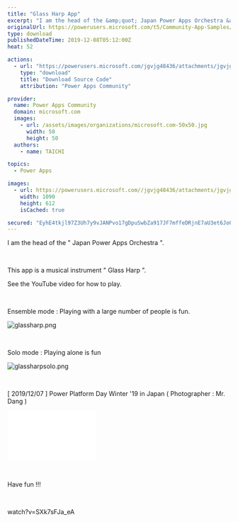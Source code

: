 ```yaml
---
title: "Glass Harp App"
excerpt: "I am the head of the &amp;quot; Japan Power Apps Orchestra &amp;quot;. This app is a musical instrument &amp;quot; Glass Harp &amp;quot;. See the YouTube video for"
originalUrl: https://powerusers.microsoft.com/t5/Community-App-Samples/Glass-Harp-App/td-p/421293
type: download
publishedDateTime: 2019-12-08T05:12:00Z
heat: 52

actions:
  - url: "https://powerusers.microsoft.com/jgvjg48436/attachments/jgvjg48436/AppFeedbackGallery/349/2/GlassHarpLight.msapp"
    type: "download"
    title: "Download Source Code"
    attribution: "Power Apps Community"

provider:
  name: Power Apps Community
  domain: microsoft.com
  images:
    - url: /assets/images/organizations/microsoft.com-50x50.jpg
      width: 50
      height: 50
  authors:
    - name: TAICHI

topics:
  - Power Apps

images:
  - url: https://powerusers.microsoft.com//jgvjg48436/attachments/jgvjg48436/AppFeedbackGallery/349/1/glassharp.png
    width: 1090
    height: 612
    isCached: true

secured: "EyhE4tkjl97Z3Uh7y9vJANPvo17gDpuSwbZa917JF7mffeDRjnE7aU3et6JoQd+ZY8bMMgWMXOi/tKeW0vj+4cQBb/5lPAosq8JcyVxFgYMkIofD5Bv4zLwSJ6Q9cJeujRdHguLTb7n7dXGyBDq5Y1CF3xKdfVUQ4ySovmNka9KBf8fpH8XFdFsLrk7WrrtcD6NtIg8ZIYqyM0iOB0ZEyfA1Lf7b6/B3T50EWeFj5cj64hkV5vlzxZppVQxLfu8oe4Mxt/AaSM/kzwtKtAtWolH7Mhm8vL5h5DJGuXS9CqkBeFVjfoSylKgVw8eyMnm+g6LVmc3GHE9wCo7utzsACHMDrF5NdsBwb2WOu6Opg0HxRwo15FtrnfvQZQwrKtZDEe9qBSyAmAHF3iUo+eRDHKiOOmuyzC5FChys5pFnqY38zxwgo8SGZyeGsjDgFC/I;pizpWAOaf2CO6TReAK8TuA=="
---
```

<p>I am the head of the " Japan Power Apps Orchestra ".</p><p>&nbsp;</p><p>This app is a musical instrument " Glass Harp ".</p><p>See the YouTube video for how to play.</p><p>&nbsp;</p><p>Ensemble mode :&nbsp;Playing with a large number of people is fun.</p><p><span class="lia-inline-image-display-wrapper lia-image-align-inline" image-alt="glassharp.png" style="width: 400px;"><img src="https://powerusers.microsoft.com/t5/image/serverpage/image-id/103410iC5FF754388007052/image-size/medium?v=1.0&amp;px=400" title="glassharp.png" alt="glassharp.png" li-image-url="https://powerusers.microsoft.com/t5/image/serverpage/image-id/103410iC5FF754388007052?v=1.0" li-image-display-id="'103410iC5FF754388007052'" li-message-uid="'421293'" li-messages-message-image="true" li-bindable="" class="lia-media-image" tabindex="0" li-bypass-lightbox-when-linked="true" li-use-hover-links="false"></span></p><p>&nbsp;</p><p>Solo mode :&nbsp;Playing alone is fun</p><p><span class="lia-inline-image-display-wrapper lia-image-align-inline" image-alt="glassharpsolo.png" style="width: 400px;"><img src="https://powerusers.microsoft.com/t5/image/serverpage/image-id/103411iC8F07B14B7C482DE/image-size/medium?v=1.0&amp;px=400" title="glassharpsolo.png" alt="glassharpsolo.png" li-image-url="https://powerusers.microsoft.com/t5/image/serverpage/image-id/103411iC8F07B14B7C482DE?v=1.0" li-image-display-id="'103411iC8F07B14B7C482DE'" li-message-uid="'421293'" li-messages-message-image="true" li-bindable="" class="lia-media-image" tabindex="0" li-bypass-lightbox-when-linked="true" li-use-hover-links="false"></span></p><p>&nbsp;</p><p>[ 2019/12/07 ] Power Platform Day Winter '19 in Japan (&nbsp;Photographer : Mr. Dang )</p><p><div class="video-embed-center video-embed"><iframe class="embedly-embed" src="//cdn.embedly.com/widgets/media.html?src=https%3A%2F%2Fwww.youtube.com%2Fembed%2F6R07gmrG7lU%3Ffeature%3Doembed&amp;display_name=YouTube&amp;url=https%3A%2F%2Fwww.youtube.com%2Fwatch%3Fv%3D6R07gmrG7lU&amp;image=https%3A%2F%2Fi.ytimg.com%2Fvi%2F6R07gmrG7lU%2Fhqdefault.jpg&amp;key=fad07bfa4bd747d3bdea27e17b533c0e&amp;type=text%2Fhtml&amp;schema=youtube" width="200" height="112" scrolling="no" title="YouTube embed" frameborder="0" allow="autoplay; fullscreen" allowfullscreen="true"></iframe></div><p>&nbsp;</p><p>Have fun !!!</p><p>&nbsp;</p><p><span class="videoUrl">watch?v=SXk7sFJa_eA</span></p>


